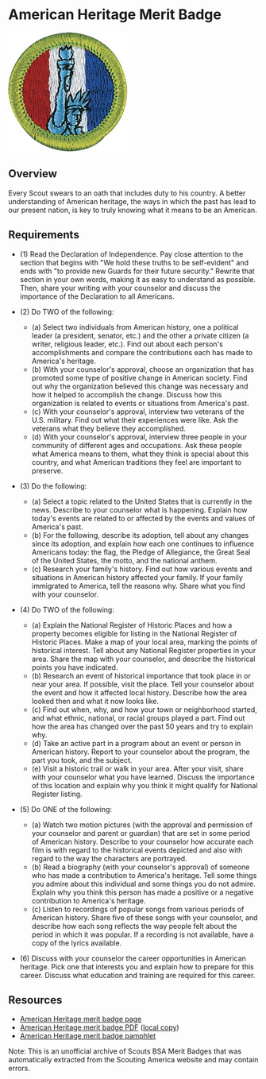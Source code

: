 

# American Heritage Merit Badge

![American Heritage Merit Badge](images/american-heritage-merit-badge.jpg)

## Overview



Every Scout swears to an oath that includes duty to his country. A better understanding of American heritage, the ways in which the past has lead to our present nation, is key to truly knowing what it means to be an American.

## Requirements

* (1) Read the Declaration of Independence.  Pay close attention to the section that begins with "We hold these truths to be self-evident" and ends with "to provide new Guards for their future security." Rewrite that section in your own words, making it as easy to understand as possible.  Then, share your writing with your counselor and discuss the importance of the Declaration to all Americans.
* (2) Do TWO of the following:
    * (a) Select two individuals from American history, one a political leader (a president, senator, etc.) and the other a private citizen (a writer, religious leader, etc.). Find out about each person's accomplishments and compare the contributions each has made to America's heritage.
    * (b) With your counselor's approval, choose an organization that has promoted some type of positive change in American society. Find out why the organization believed this change was necessary and how it helped to accomplish the change. Discuss how this organization is related to events or situations from America's past.
    * (c) With your counselor's approval, interview two veterans of the U.S. military. Find out what their experiences were like. Ask the veterans what they believe they accomplished.
    * (d) With your counselor's approval, interview three people in your community of different ages and occupations. Ask these people what America means to them, what they think is special about this country, and what American traditions they feel are important to preserve.


* (3) Do the following:
    * (a) Select a topic related to the United States that is currently in the news. Describe to your counselor what is happening. Explain how today's events are related to or affected by the events and values of America's past.
    * (b) For the following, describe its adoption, tell about any changes since its adoption, and explain how each one continues to influence Americans today: the flag, the Pledge of Allegiance, the Great Seal of the United States, the motto, and the national anthem.
    * (c) Research your family's history. Find out how various events and situations in American history affected your family. If your family immigrated to America, tell the reasons why. Share what you find with your counselor.


* (4) Do TWO of the following:
    * (a) Explain the National Register of Historic Places and how a property becomes eligible for listing in the National Register of Historic Places. Make a map of your local area, marking the points of historical interest. Tell about any National Register properties in your area. Share the map with your counselor, and describe the historical points you have indicated.
    * (b) Research an event of historical importance that took place in or near your area. If possible, visit the place. Tell your counselor about the event and how it affected local history. Describe how the area looked then and what it now looks like.
    * (c) Find out when, why, and how your town or neighborhood started, and what ethnic, national, or racial groups played a part. Find out how the area has changed over the past 50 years and try to explain why.
    * (d) Take an active part in a program about an event or person in American history. Report to your counselor about the program, the part you took, and the subject.
    * (e) Visit a historic trail or walk in your area. After your visit, share with your counselor what you have learned. Discuss the importance of this location and explain why you think it might qualify for National Register listing.


* (5) Do ONE of the following:
    * (a) Watch two motion pictures (with the approval and permission of your counselor and parent or guardian) that are set in some period of American history. Describe to your counselor how accurate each film is with regard to the historical events depicted and also with regard to the way the characters are portrayed.
    * (b) Read a biography (with your counselor's approval) of someone who has made a contribution to America's heritage. Tell some things you admire about this individual and some things you do not admire. Explain why you think this person has made a positive or a negative contribution to America's heritage.
    * (c) Listen to recordings of popular songs from various periods of American history. Share five of these songs with your counselor, and describe how each song reflects the way people felt about the period in which it was popular. If a recording is not available, have a copy of the lyrics available.


* (6) Discuss with your counselor the career opportunities in American heritage. Pick one that interests you and explain how to prepare for this career. Discuss what education and training are required for this career.


## Resources

- [American Heritage merit badge page](https://www.scouting.org/merit-badges/american-heritage/)
- [American Heritage merit badge PDF](https://filestore.scouting.org/filestore/Merit_Badge_ReqandRes/Pamphlets/American%20Heritage.pdf) ([local copy](files/american-heritage-merit-badge.pdf))
- [American Heritage merit badge pamphlet](https://www.scoutshop.org/american-heritage-merit-badge-pamphlet-654548.html)

Note: This is an unofficial archive of Scouts BSA Merit Badges that was automatically extracted from the Scouting America website and may contain errors.
